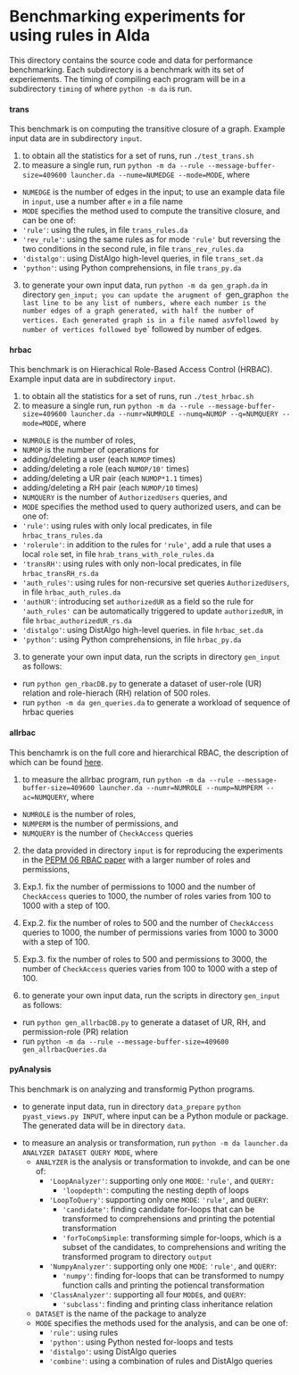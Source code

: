 # Benchmarking experiments for using rules in Alda

This directory contains the source code and data for performance benchmarking. Each subdirectory is a benchmark with its set of  experiements. The timing of compiling each program will be in a subdirectory `timing` of where `python -m da` is run.

#### trans

This benchmark is on computing the transitive closure of a graph. Example input data are in subdirectory `input`.

1. to obtain all the statistics for a set of runs, run `./test_trans.sh`
2. to measure a single run, run
 `python -m da --rule --message-buffer-size=409600 launcher.da --nume=NUMEDGE --mode=MODE`, where

- `NUMEDGE` is the number of edges in the input; to use an example data file in `input`, use a number after `e` in a file name
- `MODE` specifies the method used to compute the transitive closure, and can be one of:
- `'rule'`: using the rules, in file `trans_rules.da`
- `'rev_rule'`: using the same rules as for mode `'rule'` but reversing the two conditions in the second rule, in file `trans_rev_rules.da`
- `'distalgo'`: using DistAlgo high-level queries, in file `trans_set.da`
- `'python'`: using Python comprehensions, in file `trans_py.da`

3. to generate your own input data, run
 `python -m da gen_graph.da` in directory `gen_input; you can update the arugment of `gen_graph` on the last line to be any list of numbers, where each number is the number edges of a graph generated, with half the number of vertices. Each generated graph is in a file named as `v` followed by number of vertices followed by `e` followed by number of edges.

#### hrbac

This benchmark is on Hierachical Role-Based Access Control (HRBAC). Example input data are in subdirectory `input`.

1. to obtain all the statistics for a set of runs, run `./test_hrbac.sh`
2. to measure a single run, run
 `python -m da --rule --message-buffer-size=409600 launcher.da --numr=NUMROLE --numq=NUMOP --q=NUMQUERY --mode=MODE`, where

- `NUMROLE` is the number of roles,
- `NUMOP` is the number of operations for
- adding/deleting a user (each `NUMOP` times)
- adding/deleting a role (each `NUMOP/10'` times)
- adding/deleting a UR pair (each `NUMOP*1.1` times)
- adding/deleting a RH pair (each `NUMOP/10` times)
- `NUMQUERY` is the number of `AuthorizedUsers` queries, and  
- `MODE` specifies the method used to query authorized users, and can be one of:
- `'rule'`: using rules with only local predicates, in file `hrbac_trans_rules.da`
- `'rolerule'`: in addition to the rules for `'rule'`, add a rule that uses a local `role` set, in file `hrab_trans_with_role_rules.da`
  <!-- - `'ROLErule'`: using rules with both local and non-local predicates -->
- `'transRH'`: using rules with only non-local predicates, in file `hrbac_transRH_rs.da`
- `'auth_rules'`: using rules for non-recursive set queries `AuthorizedUsers`, in file `hrbac_auth_rules.da`
- `'authUR'`: introducing set `authorizedUR` as a field so the rule for `'auth_rules'` can be automatically triggered to update `authorizedUR`, in file `hrbac_authorizedUR_rs.da`
- `'distalgo'`: using DistAlgo high-level queries. in file `hrbac_set.da`
- `'python'`: using Python comprehensions, in file `hrbac_py.da`

3. to generate your own input data, run the scripts in directory `gen_input` as follows:
- run `python gen_rbacDB.py` to generate a dataset of user-role (UR) relation and role-hierach (RH) relation of 500 roles.
- run `python -m da gen_queries.da` to generate a workload of sequence of hrbac queries

#### allrbac

This benchamrk is on the full core and hierarchical RBAC, the description of which can be found [here](https://www3.cs.stonybrook.edu/~stoller/papers/rbac-spec.pdf).

1. to measure the allrbac program, run
 `python -m da --rule --message-buffer-size=409600 launcher.da --numr=NUMROLE --nump=NUMPERM --ac=NUMQUERY`, where

- `NUMROLE` is the number of roles,
- `NUMPERM` is the number of permissions, and
- `NUMQUERY` is the number of `CheckAccess` queries

2. the data provided in directory `input` is for reproducing the experiments in the [PEPM 06 RBAC paper](https://www3.cs.stonybrook.edu/~liu/papers/ImplCRBAC-PEPM06.pdf) with a larger number of roles and permissions,
1. Exp.1. fix the number of permissions to 1000 and the number of `CheckAccess` queries to 1000, the number of roles varies from 100 to 1000 with a step of 100.
2. Exp.2. fix the number of roles to 500 and the number of `CheckAccess` queries to 1000, the number of permissions varies from 1000 to 3000 with a step of 100.
3. Exp.3. fix the number of roles to 500 and permissions to 3000, the number of `CheckAccess` queries varies from 100 to 1000 with a step of 100.

3. to generate your own input data, run the scripts in directory `gen_input` as follows:
- run `python gen_allrbacDB.py` to generate a dataset of UR, RH, and permission-role (PR) relation
- run `python -m da --rule --message-buffer-size=409600 gen_allrbacQueries.da`

#### pyAnalysis

This benchmark is on analyzing and transformig Python programs.

- to generate input data, run in directory `data_prepare`
 `python pyast_views.py INPUT`, where input can be a Python module or package.
 The generated data will be in directory `data`.

<!-- 1. to measure all analyses, run `./test_pyanalysis.sh`.   -->
- to measure an analysis or transformation, run
 `python -m da launcher.da ANALYZER DATASET QUERY MODE`, where
    - `ANALYZER` is the analysis or transformation to invokde, and can be one of:
        - `'LoopAnalyzer'`: supporting only one `MODE`: `'rule'`, and `QUERY:`
            - `'loopdepth'`: computing the nesting depth of loops
        - `'LoopToQuery'`: supporting only one `MODE`: `'rule'`, and `QUERY`:
            - `'candidate'`: finding candidate for-loops that can be transformed to comprehensions and printing the potential transformation
            - `'forToCompSimple`: transforming simple for-loops, which is a subset of the candidates, to comprehensions and writing the transformed program to directory `output`
        - `'NumpyAnalyzer'`: supporting only one `MODE`: `'rule'`, and `QUERY`:
            - `'numpy'`: finding for-loops that can be transformed to numpy function calls and printing the potiencal transformation
        - `'ClassAnalyzer'`: supporting all four `MODE`s, and `QUERY`:
            - `'subclass'`: finding and printing class inheritance relation
    - `DATASET` is the name of the package to analyze 
    - `MODE` specifies the methods used for the analysis, and can be one of:
        - `'rule'`: using rules
        - `'python'`: using Python nested for-loops and tests
        - `'distalgo'`: using DistAlgo queries
        - `'combine'`: using a combination of rules and DistAlgo queries
